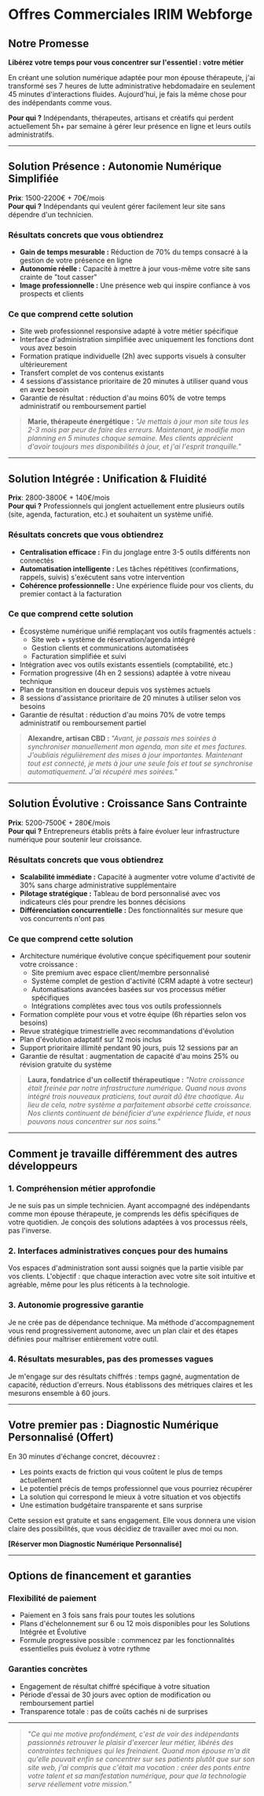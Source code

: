 # Offres Commerciales IRIM Webforge

## Notre Promesse

**Libérez votre temps pour vous concentrer sur l'essentiel : votre métier**

En créant une solution numérique adaptée pour mon épouse thérapeute, j'ai transformé ses 7 heures de lutte administrative hebdomadaire en seulement 45 minutes d'interactions fluides. Aujourd'hui, je fais la même chose pour des indépendants comme vous.

**Pour qui ?** Indépendants, thérapeutes, artisans et créatifs qui perdent actuellement 5h+ par semaine à gérer leur présence en ligne et leurs outils administratifs.

---

## Solution Présence : Autonomie Numérique Simplifiée

**Prix**: 1500-2200€ + 70€/mois  
**Pour qui ?** Indépendants qui veulent gérer facilement leur site sans dépendre d'un technicien.

### Résultats concrets que vous obtiendrez

- **Gain de temps mesurable :** Réduction de 70% du temps consacré à la gestion de votre présence en ligne
- **Autonomie réelle :** Capacité à mettre à jour vous-même votre site sans crainte de "tout casser"
- **Image professionnelle :** Une présence web qui inspire confiance à vos prospects et clients

### Ce que comprend cette solution

- Site web professionnel responsive adapté à votre métier spécifique
- Interface d'administration simplifiée avec uniquement les fonctions dont vous avez besoin
- Formation pratique individuelle (2h) avec supports visuels à consulter ultérieurement
- Transfert complet de vos contenus existants
- 4 sessions d'assistance prioritaire de 20 minutes à utiliser quand vous en avez besoin
- Garantie de résultat : réduction d'au moins 60% de votre temps administratif ou remboursement partiel

> **Marie, thérapeute énergétique :** _"Je mettais à jour mon site tous les 2-3 mois par peur de faire des erreurs. Maintenant, je modifie mon planning en 5 minutes chaque semaine. Mes clients apprécient d'avoir toujours mes disponibilités à jour, et j'ai l'esprit tranquille."_

---

## Solution Intégrée : Unification & Fluidité

**Prix**: 2800-3800€ + 140€/mois  
**Pour qui ?** Professionnels qui jonglent actuellement entre plusieurs outils (site, agenda, facturation, etc.) et souhaitent un système unifié.

### Résultats concrets que vous obtiendrez

- **Centralisation efficace :** Fin du jonglage entre 3-5 outils différents non connectés
- **Automatisation intelligente :** Les tâches répétitives (confirmations, rappels, suivis) s'exécutent sans votre intervention
- **Cohérence professionnelle :** Une expérience fluide pour vos clients, du premier contact à la facturation

### Ce que comprend cette solution

- Écosystème numérique unifié remplaçant vos outils fragmentés actuels :
  - Site web + système de réservation/agenda intégré
  - Gestion clients et communications automatisées
  - Facturation simplifiée et suivi
- Intégration avec vos outils existants essentiels (comptabilité, etc.)
- Formation progressive (4h en 2 sessions) adaptée à votre niveau technique
- Plan de transition en douceur depuis vos systèmes actuels
- 8 sessions d'assistance prioritaire de 20 minutes à utiliser selon vos besoins
- Garantie de résultat : réduction d'au moins 70% de votre temps administratif ou remboursement partiel

> **Alexandre, artisan CBD :** _"Avant, je passais mes soirées à synchroniser manuellement mon agenda, mon site et mes factures. J'oubliais régulièrement des mises à jour importantes. Maintenant tout est connecté, je mets à jour une seule fois et tout se synchronise automatiquement. J'ai récupéré mes soirées."_

---

## Solution Évolutive : Croissance Sans Contrainte

**Prix**: 5200-7500€ + 280€/mois  
**Pour qui ?** Entrepreneurs établis prêts à faire évoluer leur infrastructure numérique pour soutenir leur croissance.

### Résultats concrets que vous obtiendrez

- **Scalabilité immédiate :** Capacité à augmenter votre volume d'activité de 30% sans charge administrative supplémentaire
- **Pilotage stratégique :** Tableau de bord personnalisé avec vos indicateurs clés pour prendre les bonnes décisions
- **Différenciation concurrentielle :** Des fonctionnalités sur mesure que vos concurrents n'ont pas

### Ce que comprend cette solution

- Architecture numérique évolutive conçue spécifiquement pour soutenir votre croissance :
  - Site premium avec espace client/membre personnalisé
  - Système complet de gestion d'activité (CRM adapté à votre secteur)
  - Automatisations avancées basées sur vos processus métier spécifiques
  - Intégrations complètes avec tous vos outils professionnels
- Formation complète pour vous et votre équipe (6h réparties selon vos besoins)
- Revue stratégique trimestrielle avec recommandations d'évolution
- Plan d'évolution adaptatif sur 12 mois inclus
- Support prioritaire illimité pendant 90 jours, puis 12 sessions par an
- Garantie de résultat : augmentation de capacité d'au moins 25% ou révision gratuite du système

> **Laura, fondatrice d'un collectif thérapeutique :** _"Notre croissance était freinée par notre infrastructure numérique. Quand nous avons intégré trois nouveaux praticiens, tout aurait dû être chaotique. Au lieu de cela, notre système a parfaitement absorbé cette croissance. Nos clients continuent de bénéficier d'une expérience fluide, et nous pouvons nous concentrer sur nos soins."_

---

## Comment je travaille différemment des autres développeurs

### 1. Compréhension métier approfondie

Je ne suis pas un simple technicien. Ayant accompagné des indépendants comme mon épouse thérapeute, je comprends les défis spécifiques de votre quotidien. Je conçois des solutions adaptées à vos processus réels, pas l'inverse.

### 2. Interfaces administratives conçues pour des humains

Vos espaces d'administration sont aussi soignés que la partie visible par vos clients. L'objectif : que chaque interaction avec votre site soit intuitive et agréable, même pour les plus réticents à la technologie.

### 3. Autonomie progressive garantie

Je ne crée pas de dépendance technique. Ma méthode d'accompagnement vous rend progressivement autonome, avec un plan clair et des étapes définies pour maîtriser entièrement votre outil.

### 4. Résultats mesurables, pas des promesses vagues

Je m'engage sur des résultats chiffrés : temps gagné, augmentation de capacité, réduction d'erreurs. Nous établissons des métriques claires et les mesurons ensemble à 60 jours.

---

## Votre premier pas : Diagnostic Numérique Personnalisé (Offert)

En 30 minutes d'échange concret, découvrez :

- Les points exacts de friction qui vous coûtent le plus de temps actuellement
- Le potentiel précis de temps professionnel que vous pourriez récupérer
- La solution qui correspond le mieux à votre situation et vos objectifs
- Une estimation budgétaire transparente et sans surprise

Cette session est gratuite et sans engagement. Elle vous donnera une vision claire des possibilités, que vous décidiez de travailler avec moi ou non.

**[Réserver mon Diagnostic Numérique Personnalisé]**

---

## Options de financement et garanties

### Flexibilité de paiement

- Paiement en 3 fois sans frais pour toutes les solutions
- Plans d'échelonnement sur 6 ou 12 mois disponibles pour les Solutions Intégrée et Évolutive
- Formule progressive possible : commencez par les fonctionnalités essentielles puis évoluez à votre rythme

### Garanties concrètes

- Engagement de résultat chiffré spécifique à votre situation
- Période d'essai de 30 jours avec option de modification ou remboursement partiel
- Transparence totale : pas de coûts cachés ni de surprises

---

> _"Ce qui me motive profondément, c'est de voir des indépendants passionnés retrouver le plaisir d'exercer leur métier, libérés des contraintes techniques qui les freinaient. Quand mon épouse m'a dit qu'elle pouvait enfin se concentrer sur ses patients plutôt que sur son site web, j'ai compris que c'était ma vocation : créer des ponts entre votre talent et sa manifestation numérique, pour que la technologie serve réellement votre mission."_

